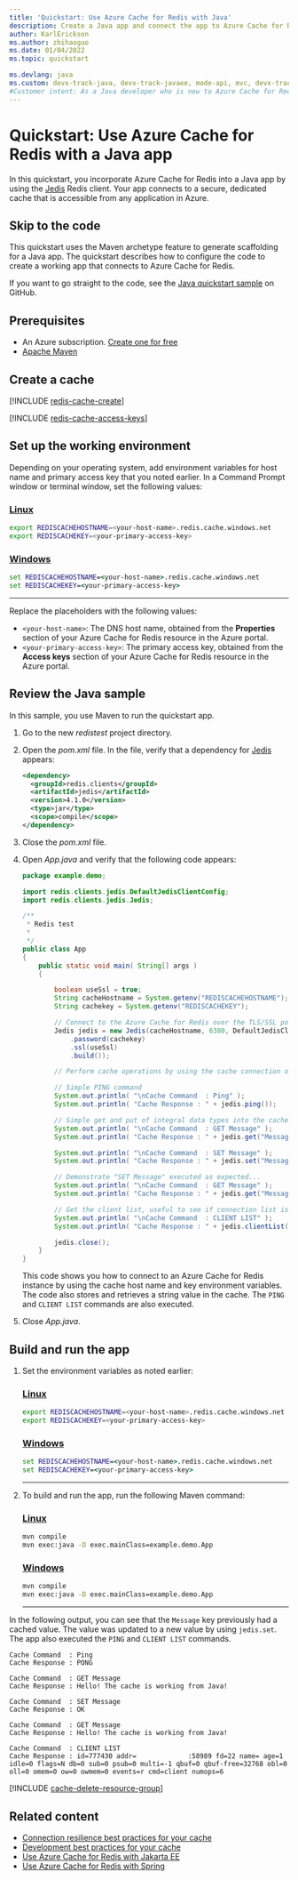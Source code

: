 ```yaml
---
title: 'Quickstart: Use Azure Cache for Redis with Java'
description: Create a Java app and connect the app to Azure Cache for Redis.
author: KarlErickson
ms.author: zhihaoguo
ms.date: 01/04/2022
ms.topic: quickstart

ms.devlang: java
ms.custom: devx-track-java, devx-track-javaee, mode-api, mvc, devx-track-extended-java
#Customer intent: As a Java developer who is new to Azure Cache for Redis, I want to create a new Java app that uses Azure Cache for Redis.
---
```


# Quickstart: Use Azure Cache for Redis with a Java app

In this quickstart, you incorporate Azure Cache for Redis into a Java app by using the [Jedis](https://github.com/xetorthio/jedis) Redis client. Your app connects to a secure, dedicated cache that is accessible from any application in Azure.

## Skip to the code

This quickstart uses the Maven archetype feature to generate scaffolding for a Java app. The quickstart describes how to configure the code to create a working app that connects to Azure Cache for Redis.

If you want to go straight to the code, see the [Java quickstart sample](https://github.com/Azure-Samples/azure-cache-redis-samples/tree/main/quickstart/java) on GitHub.

## Prerequisites

- An Azure subscription. [Create one for free](https://azure.microsoft.com/free/)
- [Apache Maven](https://maven.apache.org/download.cgi)

## Create a cache

[!INCLUDE [redis-cache-create](~/reusable-content/ce-skilling/azure/includes/azure-cache-for-redis/includes/redis-cache-create.md)]

[!INCLUDE [redis-cache-access-keys](includes/redis-cache-access-keys.md)]

## Set up the working environment

Depending on your operating system, add environment variables for host name and primary access key that you noted earlier. In a Command Prompt window or terminal window, set the following values:

### [Linux](#tab/bash)

```bash
export REDISCACHEHOSTNAME=<your-host-name>.redis.cache.windows.net
export REDISCACHEKEY=<your-primary-access-key>
```

### [Windows](#tab/cmd)

```cmd
set REDISCACHEHOSTNAME=<your-host-name>.redis.cache.windows.net
set REDISCACHEKEY=<your-primary-access-key>
```

---

Replace the placeholders with the following values:

- `<your-host-name>`: The DNS host name, obtained from the **Properties** section of your Azure Cache for Redis resource in the Azure portal.
- `<your-primary-access-key>`: The primary access key, obtained from the **Access keys** section of your Azure Cache for Redis resource in the Azure portal.

## Review the Java sample

In this sample, you use Maven to run the quickstart app.

1. Go to the new *redistest* project directory.

1. Open the *pom.xml* file. In the file, verify that a dependency for [Jedis](https://github.com/xetorthio/jedis) appears:

    ```xml
    <dependency>
      <groupId>redis.clients</groupId>
      <artifactId>jedis</artifactId>
      <version>4.1.0</version>
      <type>jar</type>
      <scope>compile</scope>
    </dependency>
    ```

1. Close the *pom.xml* file.

1. Open *App.java* and verify that the following code appears:

    ```java
    package example.demo;
    
    import redis.clients.jedis.DefaultJedisClientConfig;
    import redis.clients.jedis.Jedis;
    
    /**
     * Redis test
     *
     */
    public class App 
    {
        public static void main( String[] args )
        {
    
            boolean useSsl = true;
            String cacheHostname = System.getenv("REDISCACHEHOSTNAME");
            String cachekey = System.getenv("REDISCACHEKEY");
    
            // Connect to the Azure Cache for Redis over the TLS/SSL port using the key.
            Jedis jedis = new Jedis(cacheHostname, 6380, DefaultJedisClientConfig.builder()
                .password(cachekey)
                .ssl(useSsl)
                .build());
    
            // Perform cache operations by using the cache connection object. 
    
            // Simple PING command
            System.out.println( "\nCache Command  : Ping" );
            System.out.println( "Cache Response : " + jedis.ping());
    
            // Simple get and put of integral data types into the cache
            System.out.println( "\nCache Command  : GET Message" );
            System.out.println( "Cache Response : " + jedis.get("Message"));
    
            System.out.println( "\nCache Command  : SET Message" );
            System.out.println( "Cache Response : " + jedis.set("Message", "Hello! The cache is working from Java!"));
    
            // Demonstrate "SET Message" executed as expected...
            System.out.println( "\nCache Command  : GET Message" );
            System.out.println( "Cache Response : " + jedis.get("Message"));
    
            // Get the client list, useful to see if connection list is growing...
            System.out.println( "\nCache Command  : CLIENT LIST" );
            System.out.println( "Cache Response : " + jedis.clientList());
    
            jedis.close();
        }
    }
    ```

    This code shows you how to connect to an Azure Cache for Redis instance by using the cache host name and key environment variables. The code also stores and retrieves a string value in the cache. The `PING` and `CLIENT LIST` commands are also executed.

1. Close *App.java*.

## Build and run the app

1. Set the environment variables as noted earlier:

   ### [Linux](#tab/bash)

   ```bash
   export REDISCACHEHOSTNAME=<your-host-name>.redis.cache.windows.net
   export REDISCACHEKEY=<your-primary-access-key>
   ```

   ### [Windows](#tab/cmd)

   ```cmd
   set REDISCACHEHOSTNAME=<your-host-name>.redis.cache.windows.net
   set REDISCACHEKEY=<your-primary-access-key>
   ```

    ---

1. To build and run the app, run the following Maven command:

   ### [Linux](#tab/bash)

   ```bash
   mvn compile
   mvn exec:java -D exec.mainClass=example.demo.App
   ```

   ### [Windows](#tab/cmd)

   ```cmd
   mvn compile
   mvn exec:java -D exec.mainClass=example.demo.App
   ```

    ---

In the following output, you can see that the `Message` key previously had a cached value. The value was updated to a new value by using `jedis.set`. The app also executed the `PING` and `CLIENT LIST` commands.

```output
Cache Command  : Ping
Cache Response : PONG

Cache Command  : GET Message
Cache Response : Hello! The cache is working from Java!

Cache Command  : SET Message
Cache Response : OK

Cache Command  : GET Message
Cache Response : Hello! The cache is working from Java!

Cache Command  : CLIENT LIST
Cache Response : id=777430 addr=             :58989 fd=22 name= age=1 idle=0 flags=N db=0 sub=0 psub=0 multi=-1 qbuf=0 qbuf-free=32768 obl=0 oll=0 omem=0 ow=0 owmem=0 events=r cmd=client numops=6
```

<!-- Clean up include -->

[!INCLUDE [cache-delete-resource-group](includes/cache-delete-resource-group.md)]

## Related content

- [Connection resilience best practices for your cache](cache-best-practices-connection.md)
- [Development best practices for your cache](cache-best-practices-development.md)
- [Use Azure Cache for Redis with Jakarta EE](/azure/developer/java/ee/how-to-deploy-java-liberty-jcache)
- [Use Azure Cache for Redis with Spring](/azure/developer/java/spring-framework/configure-spring-boot-initializer-java-app-with-redis-cache)
